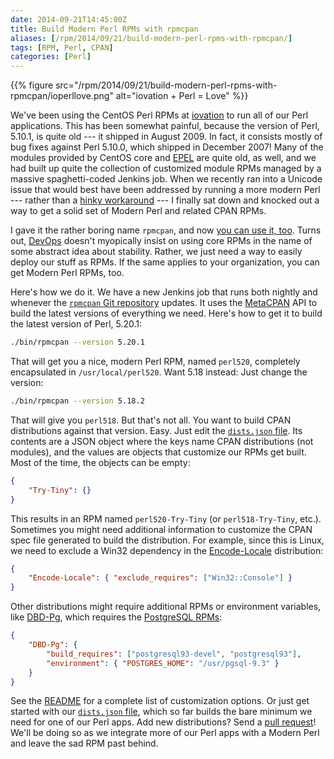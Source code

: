 ```yaml
--- 
date: 2014-09-21T14:45:00Z
title: Build Modern Perl RPMs with rpmcpan
aliases: [/rpm/2014/09/21/build-modern-perl-rpms-with-rpmcpan/]
tags: [RPM, Perl, CPAN]
categories: [Perl]
---
```


{{% figure src="/rpm/2014/09/21/build-modern-perl-rpms-with-rpmcpan/ioperllove.png" alt="iovation + Perl = Love"  %}}

We've been using the CentOS Perl RPMs at [iovation] to run all of our Perl
applications. This has been somewhat painful, because the version of Perl,
5.10.1, is quite old --- it shipped in August 2009. In fact, it consists
mostly of bug fixes against Perl 5.10.0, which shipped in December 2007! Many
of the modules provided by CentOS core and [EPEL] are quite old, as well, and
we had built up quite the collection of customized module RPMs managed by a
massive spaghetti-coded Jenkins job. When we recently ran into a Unicode
issue that would best have been addressed by running a more modern Perl ---
rather than a [hinky workaround] --- I finally sat down and knocked out a way
to get a solid set of Modern Perl and related CPAN RPMs.

I gave it the rather boring name `rpmcpan`, and now [you can use it, too].
Turns out, [DevOps] doesn't myopically insist on using core RPMs in the name
of some abstract idea about stability. Rather, we just need a way to easily
deploy our stuff as RPMs. If the same applies to your organization, you can
get Modern Perl RPMs, too.

Here's how we do it. We have a new Jenkins job that runs both nightly and
whenever the [`rpmcpan` Git repository] updates. It uses the [MetaCPAN] API
to build the latest versions of everything we need. Here's how to get it to
build the latest version of Perl, 5.20.1:

``` sh
./bin/rpmcpan --version 5.20.1
```

That will get you a nice, modern Perl RPM, named `perl520`, completely encapsulated in `/usr/local/perl520`. Want 5.18 instead: Just change the version:

``` sh
./bin/rpmcpan --version 5.18.2
```

That will give you `perl518`. But that's not all. You want to build CPAN
distributions against that version. Easy. Just edit the [`dists.json` file].
Its contents are a JSON object where the keys name CPAN distributions (not
modules), and the values are objects that customize our RPMs get built. Most
of the time, the objects can be empty:

``` json
{
    "Try-Tiny": {}
}
```

This results in an RPM named `perl520-Try-Tiny` (or `perl518-Try-Tiny`,
etc.). Sometimes you might need additional information to customize the CPAN
spec file generated to build the distribution. For example, since this is
Linux, we need to exclude a Win32 dependency in the [Encode-Locale]
distribution:

``` json
{
    "Encode-Locale": { "exclude_requires": ["Win32::Console"] }
}
```

Other distributions might require additional RPMs or environment variables,
like [DBD-Pg], which requires the [PostgreSQL RPMs]:

``` json
{
    "DBD-Pg": {
        "build_requires": ["postgresql93-devel", "postgresql93"],
        "environment": { "POSTGRES_HOME": "/usr/pgsql-9.3" }
    }
}
```

See the [README] for a complete list of customization options. Or just get
started with our [`dists.json` file], which so far builds the bare minimum we
need for one of our Perl apps. Add new distributions? Send a [pull request]!
We'll be doing so as we integrate more of our Perl apps with a Modern Perl
and leave the sad RPM past behind.

[iovation]: http://iovation.com/
[EPEL]: https://fedoraproject.org/wiki/EPEL "Extra Packages for Enterprise Linux"
[hinky workaround]: http://grokbase.com/t/perl/perl5-porters/147gfvrd2n/encode-vs-json#20140723oncbjv4rddo66735xess5wo77a "“Encode vs. JSON” on Perl 5 Porters"
[you can use it, too]: https://github.com/iovation/rpmcpan "rpmcpan on GitHub"
[DevOps]: http://twitter.com/aaronblew "Aaron Blew: SRE Manager (dun dun duuuuun!)"
[`rpmcpan` Git repository]: https://github.com/iovation/rpmcpan "rpmcpan on GitHub"
[`dists.json` file]: https://github.com/iovation/rpmcpan/blob/master/etc/dists.json
[Encode-Locale]: http://search.cpan.org/dist/Encode-Locale "Encode-Locale on CPAN"
[PostgreSQL RPMs]: http://yum.postgresql.org "PostgreSQL Yum Repository"
[README]: https://github.com/iovation/rpmcpan/blob/master/README.md "`rpmcpan README`"
[pull request]: https://github.com/iovation/rpmcpan/pulls
[MetaCPAN]: https://metacpan.org/
[DBD-Pg]: http://search.cpan/org/dist/DBD-Pg/ "DBD-Pg on CPAN"
